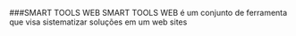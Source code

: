 ###SMART TOOLS WEB
SMART TOOLS WEB é um conjunto de ferramenta que visa sistematizar soluções em um web sites
